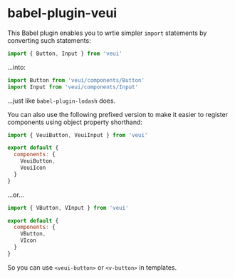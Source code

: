 # babel-plugin-veui

This Babel plugin enables you to wrtie simpler `import` statements by converting such statements:

```js
import { Button, Input } from 'veui'
```

...into:

```js
import Button from 'veui/components/Button'
import Input from 'veui/components/Input'
```

...just like `babel-plugin-lodash` does.

You can also use the following prefixed version to make it easier to register components using object property shorthand:

```js
import { VeuiButton, VeuiInput } from 'veui'

export default {
  components: {
    VeuiButton,
    VeuiIcon
  }
}
```

...or...

```js
import { VButton, VInput } from 'veui'

export default {
  components: {
    VButton,
    VIcon
  }
}
```

So you can use `<veui-button>` or `<v-button>` in templates.
